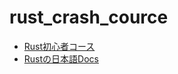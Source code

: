 # rust_crash_cource
- [Rust初心者コース](https://www.youtube.com/watch?v=zF34dRivLOw)
- [Rustの日本語Docs](https://doc.rust-jp.rs)

